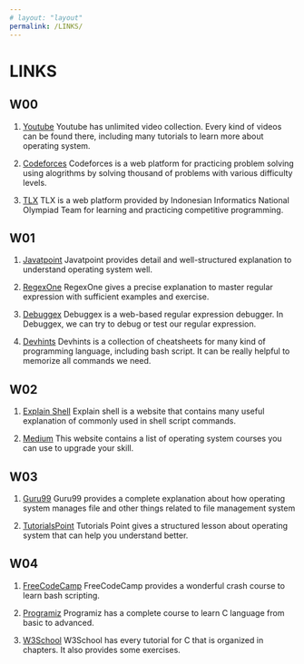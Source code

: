 ```yaml
---
# layout: "layout"
permalink: /LINKS/
---
```


# LINKS

## W00

1. [Youtube](https://www.youtube.com/)
Youtube has unlimited video collection. Every kind of videos can be found there, including many tutorials to learn more about operating system.

2. [Codeforces](https://codeforces.com/)
Codeforces is a web platform for practicing problem solving using alogrithms by solving thousand of problems with various difficulty levels.

3. [TLX](https://tlx.toki.id/)
TLX is a web platform provided by Indonesian Informatics National Olympiad Team for learning and practicing competitive programming.

## W01

1. [Javatpoint](https://www.javatpoint.com/os-tutorial)
Javatpoint provides detail and well-structured explanation to understand operating system well.

2. [RegexOne](https://regexone.com/lesson/introduction_abcs)
RegexOne gives a precise explanation to master regular expression with sufficient examples and exercise.

3. [Debuggex](https://www.debuggex.com/)
Debuggex is a web-based regular expression debugger. In Debuggex, we can try to debug or test our regular expression.

4. [Devhints](https://devhints.io/bash)
Devhints is a collection of cheatsheets for many kind of programming language, including bash script. It can be really helpful to  memorize all commands we need.

## W02

1. [Explain Shell](https://explainshell.com/)
Explain shell is a website that contains many useful explanation of commonly used in shell script commands.

2. [Medium](https://medium.com/javarevisited/6-best-operating-system-courses-for-beginners-to-learn-7d727882d267)
This website contains a list of operating system courses you can use to upgrade your skill.

## W03

1. [Guru99](https://www.guru99.com/file-systems-operating-system.html)
Guru99 provides a complete explanation about how operating system manages file and other things related to file management system

2. [TutorialsPoint](https://www.tutorialspoint.com/operating_system/index.htm)
Tutorials Point gives a structured lesson about operating system that can help you understand better.

## W04

1. [FreeCodeCamp](https://www.freecodecamp.org/news/shell-scripting-crash-course-how-to-write-bash-scripts-in-linux/)
FreeCodeCamp provides a wonderful crash course to learn bash scripting.

2. [Programiz](https://www.programiz.com/c-programming)
Programiz has a complete course to learn C language from basic to advanced.

3. [W3School](https://www.w3schools.com/c/)
W3School has every tutorial for C that is organized in chapters. It also provides some exercises.
